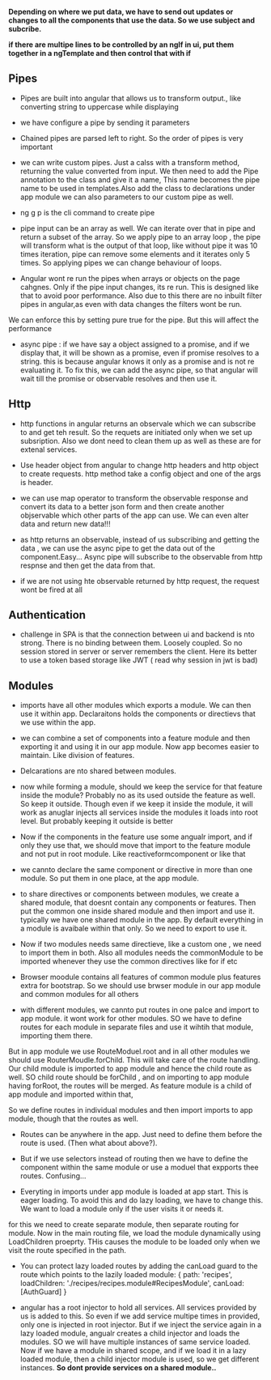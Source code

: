 **Depending on where we put data, we have to send out updates or changes to all the components that use the data. So we use subject and subcribe.**

**if there are multipe lines to be controlled by an ngIf in ui, put them together in a ngTemplate and then control that with if**

**Pipes**
-----------------
- Pipes are built into angular that allows us to transform output., like converting string to uppercase while displaying

- we have configure a pipe by sending it parameters

- Chained pipes are parsed left to right. So the order of pipes is very important

- we can write custom pipes. Just a calss with a transform method, returning the value converted from input. We then need to add the Pipe annotation to the class and give it a name, This name becomes the pipe name to be used in templates.Also add the class to declarations under app module
we can also parameters to our custom pipe as well.

- ng g p is the cli command to create pipe

- pipe input can be an array as well. We can iterate over that  in pipe and return a subset of the array.  So we apply pipe to an array loop , the pipe will transform what is the output of that loop, like without pipe it was 10 times iteration, pipe can remove some elements and it iterates only 5 times. 
So applying pipes we can change behaviour of loops.

- Angular wont re run the pipes when arrays or objects on the page cahgnes. Only if the pipe input changes, its re run. This is designed like that to avoid poor performance. Also due to this there are no inbuilt filter pipes in angular,as even with data changes the filters wont be run.

We can enforce this by setting pure true for the pipe. But this will affect the performance

- async pipe : if we have say a object assigned to a promise, and if we display that, it will be shown as a promise, even if promise resolves to a string. this is because angular knows it only as a promise and is not re evaluating it. To fix this, we can add the async pipe, so that angular will wait till the promise or observable resolves and then use it.

**Http**
---------------

- http functions in angular returns an observale which we can subscribe to and get teh result. So the requets are initiated only when we set up subsription. Also we dont need to clean them up as well as these are for extenal services.

- Use header object from angular to change http headers and http object to create requests. http method take a config object and one of the args is header.

- we can use map operator to transform the observable response and convert its data to a better json form and then create another objservable which other parts of the app can use. We can even alter data and return new data!!!

- as http returns an observable, instead of us subscribing and getting the data , we can use the async pipe to get the data out of the component.Easy... Async pipe will subscribe to the observable from http respnse and then get the data from that.

- if we are not using hte observable returned by http request, the request wont be fired at all

**Authentication**
---------------------
- challenge in SPA is that the connection between ui and backend is nto strong. There is no binding between them. Loosely coupled. So no session stored in server or server remembers the client. Here its better to use a token based storage like JWT ( read why session in jwt is bad)

**Modules**
------------------------
- imports have all other modules which exports a module. We can then use it within app. Declaraitons holds the components or directievs that we use within the app.

- we can combine a set of components into a feature module and then exporting it and using it in our app module. Now app becomes easier to maintain. Like division of features.

- Delcarations are nto shared between modules.

- now while forming a module, should we keep the service for that feature inside the module? Probably no as its used outside the feature as well. So keep it outside. Though even if we keep it inside the module, it will work as anuglar injects all services inside the modules it loads into root level. But probably keeping it outside is better

- Now if the components in the feature use some angualr import, and if only they use that, we should move that import to the feature module and not put in root module. Like reactiveformcomponent or like that

- we cannto declare the same component or directive in more than one module. So put them in one place, at the app module.

- to share directives or components between modules, we create a shared module, that doesnt contain any components or features. Then put the common one inside shared module and then import and use it. typically we have one shared module in the app. By default everything in a module is avaibale within that only. So we need to export to use it.

- Now if two modules needs same directieve, like a custom one , we need to import them in both. Also all modules needs the commonModule to be imported whenever they use the common directives like for  if etc

- Browser moodule contains all features of common module plus features extra for bootstrap. So we should use brwser module in our app module and common modules for all others

- with different modules, we cannto put routes in one palce and import to app module. it wont work for other modules. SO we have to define routes for each module in separate files and use it wihtih that module, importing them there.

But in app module we use RouteModuel.root and in all other modules we should use RouterMoudle.forChild. This will take care of the route handling.  Our child module is imported to app module and hence the child route as well. SO child route should be forChild , and on importing to app module having forRoot, the routes will be merged. As feature module is a child of app module and imported within that,

So we define routes in individual modules and then import imports to app module, though that the routes as well.

- Routes can be anywhere in the app. Just need to define them before the route is used. (Then what about above?).

- But if we use selectors instead of routing then we have to define the component within the same module or use a moduel that expports thee routes. Confusing...

- Everyting in imports under app module is loaded at app start. This is eager loading. To avoid this and do lazy loading, we have to change this. We want to load a module only if the user visits it or needs it.

for this we need to create separate module, then separate routing for module. Now in the main routing file, we load the module dynamically using LoadChildren proeprty. THis causes the module to be loaded only when we visit the route specified in the path.

- You can protect lazy loaded routes by adding the canLoad  guard to the route which points to the lazily loaded module:
{ path: 'recipes', loadChildren: './recipes/recipes.module#RecipesModule', canLoad: [AuthGuard] } 

- angular has a root injector to hold all services. All services provided by us is added to this. So even if we add service multipe times in provided, only one is injected in root injector. 
But if we inject the service again in a lazy loaded module, angualr creates a child injector and loads the modules. SO we will have multiple instances of same service loaded.
Now if we have a module in shared scope, and if we load it in a lazy loaded module, then a child injector module is used, so we get different instances. 
**So dont provide services on a shared module..**




